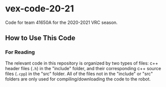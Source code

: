 # vex-code-20-21
Code for team 41650A for the 2020-2021 VRC season.

## How to Use This Code
### For Reading
The relevant code in this repository is organized by two types of files: c++ header files (`.h`) in the "include" folder, and their corresponding c++ source files (`.cpp`) in the "src" folder. All of the files not in the "include" or "src" folders are only used for compiling/downloading the code to the robot.
